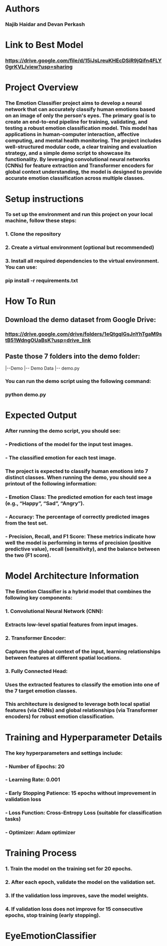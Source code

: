 # Authors
### Najib Haidar and Devan Perkash

# Link to Best Model
### https://drive.google.com/file/d/15iJsLreuKHEcDSiR9jQifn4FLY0grKVL/view?usp=sharing

# Project Overview

### The Emotion Classifier project aims to develop a neural network that can accurately classify human emotions based on an image of only the person's eyes. The primary goal is to create an end-to-end pipeline for training, validating, and testing a robust emotion classification model. This model has applications in human-computer interaction, affective computing, and mental health monitoring. The project includes well-structured modular code, a clear training and evaluation strategy, and a simple demo script to showcase its functionality. By leveraging convolutional neural networks (CNNs) for feature extraction and Transformer encoders for global context understanding, the model is designed to provide accurate emotion classification across multiple classes.

# Setup instructions

### To set up the environment and run this project on your local machine, follow these steps:
### 1. Clone the repository
### 2. Create a virtual environment (optional but recommended)
### 3. Install all required dependencies to the virtual environment. You can use:
### pip install -r requirements.txt

# How To Run

## Download the demo dataset from Google Drive:
### https://drive.google.com/drive/folders/1eQtgqIGsJnYhTgaM9stB51WdngOUaBsK?usp=drive_link

## Paste those 7 folders into the demo folder:

|--Demo
  |-- Demo Data
  |-- demo.py

### You can run the demo script using the following command:

### python demo.py

# Expected Output

### After running the demo script, you should see:
###	- Predictions of the model for the input test images.
###	- The classified emotion for each test image.

### The project is expected to classify human emotions into 7 distinct classes. When running the demo, you should see a printout of the following information:
###	-	Emotion Class: The predicted emotion for each test image (e.g., “Happy”, “Sad”, “Angry”).
###	-	Accuracy: The percentage of correctly predicted images from the test set.
###	-	Precision, Recall, and F1 Score: These metrics indicate how well the model is performing in terms of precision (positive predictive value), recall (sensitivity), and the balance between the two (F1 score).

# Model Architecture Information

### The Emotion Classifier is a hybrid model that combines the following key components:
###	1.	Convolutional Neural Network (CNN):
### Extracts low-level spatial features from input images.
###	2.	Transformer Encoder:
### Captures the global context of the input, learning relationships between features at different spatial locations.
###	3.	Fully Connected Head:
### Uses the extracted features to classify the emotion into one of the 7 target emotion classes.

### This architecture is designed to leverage both local spatial features (via CNNs) and global relationships (via Transformer encoders) for robust emotion classification.

# Training and Hyperparameter Details

### The key hyperparameters and settings include:
###	-	Number of Epochs: 20
###	-	Learning Rate: 0.001
###	-	Early Stopping Patience: 15 epochs without improvement in validation loss
###	-	Loss Function: Cross-Entropy Loss (suitable for classification tasks)
###	-	Optimizer: Adam optimizer

# Training Process

###	1.	Train the model on the training set for 20 epochs.
###	2.	After each epoch, validate the model on the validation set.
###	3.	If the validation loss improves, save the model weights.
###	4.	If validation loss does not improve for 15 consecutive epochs, stop training (early stopping).
# EyeEmotionClassifier

